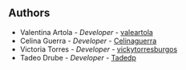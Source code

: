 ## Authors

 - Valentina Artola - _Developer_ - [valeartola](https://github.com/valeartola)  
 - Celina Guerra - _Developer_ - [Celinaguerra](https://github.com/Celinaguerra)
 - Victoria Torres - _Developer_ - [vickytorresburgos](https://github.com/vickytorresburgos)  
 - Tadeo Drube - _Developer_ - [Tadedp](https://github.com/Tadedp)  
